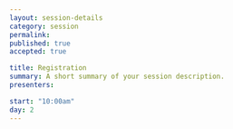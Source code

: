 ```yaml
---
layout: session-details
category: session
permalink:
published: true
accepted: true

title: Registration
summary: A short summary of your session description.
presenters: 

start: "10:00am"
day: 2
---
```


